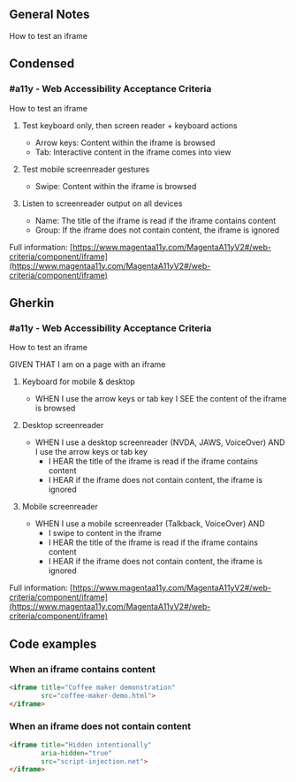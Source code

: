 ## General Notes

How to test an iframe

## Condensed

### #a11y - Web Accessibility Acceptance Criteria

How to test an iframe

1. Test keyboard only, then screen reader + keyboard actions

   - Arrow keys: Content within the iframe is browsed
   - Tab: Interactive content in the iframe comes into view

2. Test mobile screenreader gestures

   - Swipe: Content within the iframe is browsed

3. Listen to screenreader output on all devices

   - Name: The title of the iframe is read if the iframe contains content 
   - Group: If the iframe does not contain content, the iframe is ignored

Full information: [https://www.magentaa11y.com/MagentaA11yV2#/web-criteria/component/iframe](https://www.magentaa11y.com/MagentaA11yV2#/web-criteria/component/iframe)

## Gherkin

### #a11y - Web Accessibility Acceptance Criteria

How to test an iframe

GIVEN THAT I am on a page with an iframe

1. Keyboard for mobile & desktop

   - WHEN I use the arrow keys or tab key I SEE the content of the iframe is browsed

2. Desktop screenreader

   - WHEN I use a desktop screenreader (NVDA, JAWS, VoiceOver) AND I use the arrow keys or tab key
      - I HEAR the title of the iframe is read if the iframe contains content 
      - I HEAR if the iframe does not contain content, the iframe is ignored

3. Mobile screenreader

   - WHEN I use a mobile screenreader (Talkback, VoiceOver) AND
      - I swipe to content in the iframe
      - I HEAR the title of the iframe is read if the iframe contains content 
      - I HEAR if the iframe does not contain content, the iframe is ignored


Full information: [https://www.magentaa11y.com/MagentaA11yV2#/web-criteria/component/iframe](https://www.magentaa11y.com/MagentaA11yV2#/web-criteria/component/iframe)

## Code examples

### When an iframe contains content

```html
<iframe title="Coffee maker demonstration" 
        src="coffee-maker-demo.html">
</iframe>
```

### When an iframe does not contain content

```html
<iframe title="Hidden intentionally"
        aria-hidden="true" 
        src="script-injection.net">
</iframe>
```
